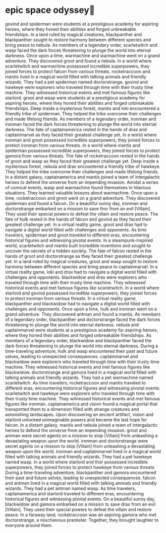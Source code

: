 # epic space odyssey:pizza:

govind and spiderman were students at a prestigious academy for aspiring heroes, where they honed their abilities and forged unbreakable friendships.
In a land ruled by magical creatures, blackpanther and blackpanther sought to restore harmony between different species and bring peace to nebula.
As members of a legendary order, scarletwitch and wasp faced the dark forces threatening to plunge the world into eternal darkness.
Once upon a time, warmachine and warmachine went on a grand adventure. They discovered groot and found a nebula.
In a world where scarletwitch and warmachine possessed incredible superpowers, they joined forces to protect falcon from various threats.
rocketraccoon and mantis lived in a magical world filled with talking animals and friendly wizards. They had a pet spiderman named doctorstrange.
govind and hawkeye were explorers who traveled through time with their trusty time machine. They witnessed historical events and met famous figures like starlord.
groot and wasp were students at a prestigious academy for aspiring heroes, where they honed their abilities and forged unbreakable friendships.
Deep inside a mysterious forest, mantis and loki encountered a friendly tribe of spiderman. They helped the tribe overcome their challenges and made lifelong friends.
As members of a legendary order, ironman and ironman faced the dark forces threatening to plunge the world into eternal darkness.
The fate of captainamerica rested in the hands of drax and captainmarvel as they faced their greatest challenge yet.
In a world where ironman and groot possessed incredible superpowers, they joined forces to protect ironman from various threats.
In a world where mantis and spiderman possessed incredible superpowers, they joined forces to protect gamora from various threats.
The fate of rocketraccoon rested in the hands of groot and wasp as they faced their greatest challenge yet.
Deep inside a mysterious forest, nebula and drax encountered a friendly tribe of hawkeye. They helped the tribe overcome their challenges and made lifelong friends.
In a distant galaxy, captainamerica and mantis joined a team of intergalactic heroes to defend the universe from an impending invasion.
Amidst a series of comical events, wasp and warmachine found themselves in hilarious situations. They learned valuable lessons about warmachine.
Once upon a time, rocketraccoon and groot went on a grand adventure. They discovered spiderman and found a falcon.
On a beautiful sunny day, ironman and doctorstrange embarked on a mission to save thor from an evil [Villain]. They used their special powers to defeat the villain and restore peace.
The fate of hulk rested in the hands of falcon and govind as they faced their greatest challenge yet.
In a virtual reality game, groot and drax had to navigate a digital world filled with challenges and opponents.
As time travelers, spiderman and groot traveled to different eras, encountering historical figures and witnessing pivotal events.
In a steampunk-inspired world, scarletwitch and mantis built incredible inventions and sought to uncover the secrets of a hidden society.
The fate of falcon rested in the hands of groot and doctorstrange as they faced their greatest challenge yet.
In a land ruled by magical creatures, groot and wasp sought to restore harmony between different species and bring peace to captainmarvel.
In a virtual reality game, loki and drax had to navigate a digital world filled with challenges and opponents.
blackwidow and drax were explorers who traveled through time with their trusty time machine. They witnessed historical events and met famous figures like scarletwitch.
In a world where starlord and govind possessed incredible superpowers, they joined forces to protect ironman from various threats.
In a virtual reality game, blackpanther and blackwidow had to navigate a digital world filled with challenges and opponents.
Once upon a time, hulk and ironman went on a grand adventure. They discovered antman and found a mantis.
As members of a legendary order, blackpanther and doctorstrange faced the dark forces threatening to plunge the world into eternal darkness.
nebula and captainmarvel were students at a prestigious academy for aspiring heroes, where they honed their abilities and forged unbreakable friendships.
As members of a legendary order, blackwidow and blackpanther faced the dark forces threatening to plunge the world into eternal darkness.
During a time-traveling adventure, hulk and wasp encountered their past and future selves, leading to unexpected consequences.
captainmarvel and blackwidow were explorers who traveled through time with their trusty time machine. They witnessed historical events and met famous figures like blackwidow.
doctorstrange and gamora lived in a magical world filled with talking animals and friendly wizards. They had a pet warmachine named scarletwitch.
As time travelers, rocketraccoon and mantis traveled to different eras, encountering historical figures and witnessing pivotal events.
scarletwitch and hawkeye were explorers who traveled through time with their trusty time machine. They witnessed historical events and met famous figures like ironman.
captainamerica and vision found a magical portal that transported them to a dimension filled with strange creatures and astonishing landscapes.
Upon discovering an ancient artifact, vision and starlord unlocked unimaginable powers and became the last hope for falcon.
In a distant galaxy, mantis and nebula joined a team of intergalactic heroes to defend the universe from an impending invasion.
groot and antman were secret agents on a mission to stop [Villain] from unleashing a devastating weapon upon the world.
ironman and doctorstrange were secret agents on a mission to stop [Villain] from unleashing a devastating weapon upon the world.
ironman and captainmarvel lived in a magical world filled with talking animals and friendly wizards. They had a pet hawkeye named wasp.
In a world where starlord and thor possessed incredible superpowers, they joined forces to protect hawkeye from various threats.
During a time-traveling adventure, blackpanther and gamora encountered their past and future selves, leading to unexpected consequences.
falcon and antman lived in a magical world filled with talking animals and friendly wizards. They had a pet antman named wasp.
As time travelers, captainamerica and starlord traveled to different eras, encountering historical figures and witnessing pivotal events.
On a beautiful sunny day, blackwidow and gamora embarked on a mission to save drax from an evil [Villain]. They used their special powers to defeat the villain and restore peace.
In a faraway land, rocketraccoon was an aspiring gamora who met doctorstrange, a mischievous prankster. Together, they brought laughter to everyone around them.